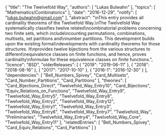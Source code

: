 {
    "title": "The Twelvefold Way",
    "authors": [
        "Lukas Bulwahn"
    ],
    "topics": [
        "Mathematics/Combinatorics"
    ],
    "date": "2016-12-29",
    "notify": [
        "lukas.bulwahn@gmail.com"
    ],
    "abstract": "\nThis entry provides all cardinality theorems of the Twelvefold Way.\nThe Twelvefold Way systematically classifies twelve related\ncombinatorial problems concerning two finite sets, which include\ncounting permutations, combinations, multisets, set partitions and\nnumber partitions. This development builds upon the existing formal\ndevelopments with cardinality theorems for those structures. It\nprovides twelve bijections from the various structures to different\nequivalence classes on finite functions, and hence, proves cardinality\nformulae for these equivalence classes on finite functions.",
    "licence": "BSD",
    "olderReleases": [
        {
            "2019": "2019-06-11"
        },
        {
            "2018": "2018-08-16"
        },
        {
            "2017": "2017-10-10"
        },
        {
            "2016-1": "2016-12-30"
        }
    ],
    "dependencies": [
        "Bell_Numbers_Spivey",
        "Card_Multisets",
        "Card_Number_Partitions",
        "Card_Partitions"
    ],
    "theories": [
        "Card_Bijections_Direct",
        "Twelvefold_Way_Entry10",
        "Card_Bijections",
        "Equiv_Relations_on_Functions",
        "Twelvefold_Way_Entry9",
        "Twelvefold_Way_Entry5",
        "Twelvefold_Way_Entry8",
        "Twelvefold_Way_Entry2",
        "Twelvefold_Way_Entry12",
        "Twelvefold_Way_Entry1",
        "Twelvefold_Way_Entry3",
        "Twelvefold_Way_Entry6",
        "Twelvefold_Way_Entry7",
        "Twelvefold_Way",
        "Preliminaries",
        "Twelvefold_Way_Entry4",
        "Twelvefold_Way_Core",
        "Twelvefold_Way_Entry11"
    ],
    "relatedEntries": [
        "Bell_Numbers_Spivey",
        "Card_Equiv_Relations",
        "Card_Partitions"
    ]
}